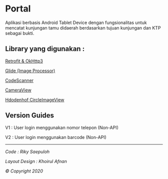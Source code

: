 # Portal

Aplikasi berbasis Android Tablet Device dengan fungsionalitas untuk mencatat kunjungan tamu didaerah berdasarkan tujuan kunjungan dan KTP sebagai bukti.

## Library yang digunakan :

[Retrofit & OkHttp3](https://github.com/square/retrofit)

[Glide (Image Processor)](https://github.com/bumptech/glide)

[CodeScanner](https://github.com/yuriy-budiyev/code-scanner)

[CameraView](https://github.com/natario1/CameraView)

[Hdodenhof CircleImageView](https://github.com/hdodenhof/CircleImageView)


## Version Guides

V1 : User login menggunakan nomor telepon (Non-API)

V2 : User login menggunakan barcode (Non-API)

___

*Code : Riky Saepuloh*

*Layout Design : Khoirul Afnan*

*&copy; Copyright 2020*
